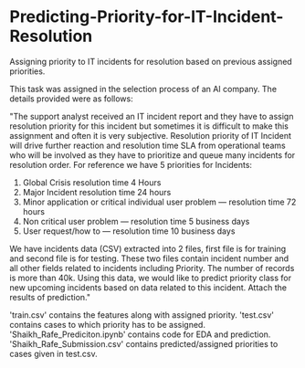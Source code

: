 # Predicting-Priority-for-IT-Incident-Resolution
Assigning priority to IT incidents for resolution based on previous assigned priorities. 

This task was assigned in the selection process of an AI company. The details provided were as follows:

"The support analyst received an IT incident report and they have to assign resolution priority for this incident but sometimes it is difficult to make this assignment and often it is very subjective.
Resolution priority of IT Incident will drive further reaction and resolution time SLA from operational teams who will be involved as they have to prioritize and queue many incidents for resolution order.
For reference we have 5 priorities for Incidents:
1.	Global Crisis resolution time 4 Hours
2.	Major Incident resolution time 24 hours
3.	Minor application or critical individual user problem — resolution time 72 hours
4.	Non critical user problem — resolution time 5 business days
5.	User request/how to — resolution time 10 business days

We have incidents data (CSV) extracted into 2 files, first file is for training and second file is for testing. These two files contain incident number and all other fields related to incidents including Priority. The number of records is more than 40k.
Using this data, we would like to predict priority class for new upcoming incidents based on data related to this incident. Attach the results of prediction."


'train.csv' contains the features along with assigned priority. 
'test.csv' contains cases to which priority has to be assigned.
'Shaikh_Rafe_Prediciton.ipynb' contains code for EDA and prediction.
'Shaikh_Rafe_Submission.csv' contains predicted/assigned priorities to cases given in test.csv.


